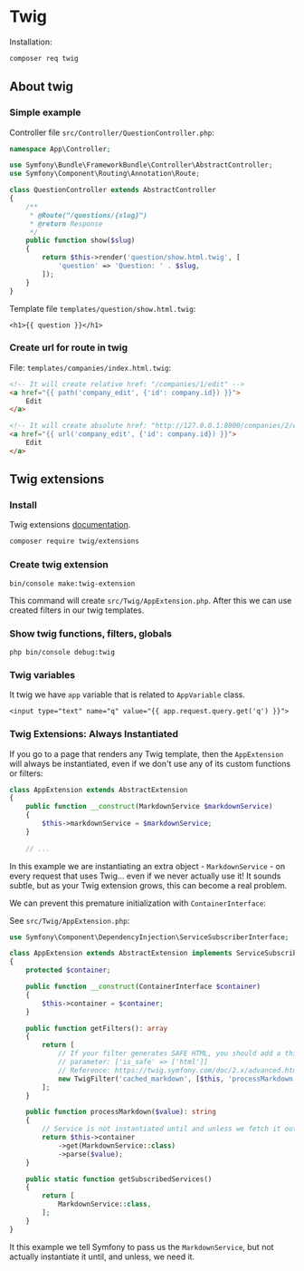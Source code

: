 # Twig

Installation:

```bash
composer req twig
```

## About twig

### Simple example

Controller file `src/Controller/QuestionController.php`:

```php
namespace App\Controller;

use Symfony\Bundle\FrameworkBundle\Controller\AbstractController;
use Symfony\Component\Routing\Annotation\Route;

class QuestionController extends AbstractController
{
    /**
     * @Route("/questions/{slug}")
     * @return Response
     */
    public function show($slug)
    {
        return $this->render('question/show.html.twig', [
            'question' => 'Question: ' . $slug,
        ]);
    }
}
```
Template file `templates/question/show.html.twig`:

```twig
<h1>{{ question }}</h1>
```

### Create url for route in twig

File: `templates/companies/index.html.twig`:

```html
<!-- It will create relative href: "/companies/1/edit" -->
<a href="{{ path('company_edit', {'id': company.id}) }}">
    Edit
</a>

<!-- It will create absolute href: "http://127.0.0.1:8000/companies/2/edit" -->
<a href="{{ url('company_edit', {'id': company.id}) }}">
    Edit
</a>
```


## Twig extensions

### Install

Twig extensions [documentation](http://twig-extensions.readthedocs.io/en/latest/).

```bash
composer require twig/extensions
```

### Create twig extension

```
bin/console make:twig-extension
```

This command will create `src/Twig/AppExtension.php`.
After this we can use created filters in our twig templates.

### Show twig functions, filters, globals

```
php bin/console debug:twig
```

### Twig variables

It twig we have `app` variable that is related to `AppVariable` class.

```
<input type="text" name="q" value="{{ app.request.query.get('q') }}">
```

### Twig Extensions: Always Instantiated

If you go to a page that renders any Twig template, then the `AppExtension` will always be instantiated, 
even if we don't use any of its custom functions or filters:

```php
class AppExtension extends AbstractExtension
{
    public function __construct(MarkdownService $markdownService)
    {
        $this->markdownService = $markdownService;
    }
    
    // ...
```

In this example we are instantiating an extra object - `MarkdownService` - on every request that uses Twig... 
even if we never actually use it! It sounds subtle, but as your Twig extension grows, 
this can become a real problem.

We can prevent this premature initialization with `ContainerInterface`:

See `src/Twig/AppExtension.php`:

```php
use Symfony\Component\DependencyInjection\ServiceSubscriberInterface;

class AppExtension extends AbstractExtension implements ServiceSubscriberInterface
{
    protected $container;

    public function __construct(ContainerInterface $container)
    {
        $this->container = $container;
    }

    public function getFilters(): array
    {
        return [
            // If your filter generates SAFE HTML, you should add a third
            // parameter: ['is_safe' => ['html']]
            // Reference: https://twig.symfony.com/doc/2.x/advanced.html#automatic-escaping
            new TwigFilter('cached_markdown', [$this, 'processMarkdown'], ['is_safe' => ['html']]),
        ];
    }

    public function processMarkdown($value): string
    {
        // Service is not instantiated until and unless we fetch it out of this container
        return $this->container
            ->get(MarkdownService::class)
            ->parse($value);
    }

    public static function getSubscribedServices()
    {
        return [
            MarkdownService::class,
        ];
    }
}
```

It this example we tell Symfony to pass us the `MarkdownService`, 
but not actually instantiate it until, and unless, we need it. 

